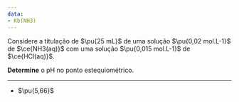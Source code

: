 ```yaml
---
data:
- Kb(NH3)
---
```


Considere a titulação de $\pu{25 mL}$ de uma solução $\pu{0,02 mol.L-1}$ de $\ce{NH3(aq)}$ com uma solução $\pu{0,015 mol.L-1}$ de $\ce{HCl(aq)}$.

**Determine** o $\mathrm{pH}$ no ponto estequiométrico.

---

- $\pu{5,66}$